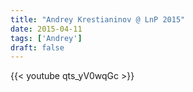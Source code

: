 ```yaml
---
title: "Andrey Krestianinov @ LnP 2015"
date: 2015-04-11
tags: ['Andrey']
draft: false
---
```

{{< youtube qts_yV0wqGc >}}

